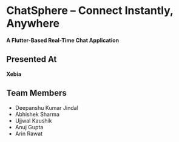 # ChatSphere – Connect Instantly, Anywhere

**A Flutter-Based Real-Time Chat Application**

## Presented At
**Xebia**

## Team Members
- Deepanshu Kumar Jindal  
- Abhishek Sharma  
- Ujjwal Kaushik  
- Anuj Gupta  
- Arin Rawat
